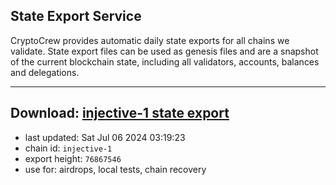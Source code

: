 ## State Export Service
CryptoCrew provides automatic daily state exports for all chains we validate. State export files can be used as genesis files and are a snapshot of the current blockchain state, including all validators, accounts, balances and delegations.

---
**Download: [injective-1 state export](https://dl-eu2.ccvalidators.com/SERVICE/injective/injective-1_export_76867546.json)**
---

- last updated: Sat Jul 06 2024 03:19:23
- chain id: `injective-1`
- export height: `76867546`
- use for: airdrops, local tests, chain recovery
